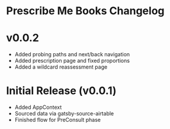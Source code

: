 # Prescribe Me Books Changelog

# v0.0.2

- Added probing paths and next/back navigation
- Added prescription page and fixed proportions
- Added a wildcard reassessment page

# Initial Release (v0.0.1)

- Added AppContext
- Sourced data via gatsby-source-airtable
- Finished flow for PreConsult phase
